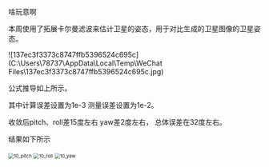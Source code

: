 啥玩意啊



本周使用了拓展卡尔曼滤波来估计卫星的姿态，用于对比生成的卫星图像的卫星姿态。

![137ec3f3373c8747ffb5396524c695c](C:\Users\78737\AppData\Local\Temp\WeChat Files\137ec3f3373c8747ffb5396524c695c.jpg)

公式推导如上所示。

其中计算误差设置为1e-3 测量误差设置为1e-2。



收敛后pitch、roll差15度左右 yaw差2度左右， 总体误差在32度左右。

结果如下所示 

<img src="D:\Python_Program\2021.1.3\Dataframe\figs\1026\10_pitch.png" alt="10_pitch" style="zoom:67%;" />

<img src="D:\Python_Program\2021.1.3\Dataframe\figs\1026\10_roll.png" alt="10_roll" style="zoom:67%;" />

<img src="D:\Python_Program\2021.1.3\Dataframe\figs\1026\10_yaw.png" alt="10_yaw" style="zoom:67%;" />